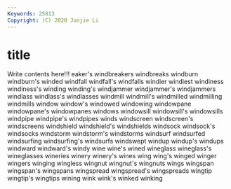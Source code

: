 ```yaml
---
Keywords: 25813
Copyright: (C) 2020 Junjie Li
---
```


# title

Write contents here!!!
eaker's 
windbreakers 
windbreaks
windburn 
windburn's 
winded 
windfall 
windfall's 
windfalls 
windier 
windiest 
windiness 
windiness's
winding 
winding's 
windjammer 
windjammer's 
windjammers 
windlass 
windlass's 
windlasses 
windmill 
windmill's
windmilled 
windmilling 
windmills 
window 
window's 
windowed 
windowing 
windowpane 
windowpane's 
windowpanes
windows 
windowsill 
windowsill's 
windowsills 
windpipe 
windpipe's 
windpipes 
winds 
windscreen 
windscreen's
windscreens 
windshield 
windshield's 
windshields 
windsock 
windsock's 
windsocks 
windstorm 
windstorm's 
windstorms
windsurf 
windsurfed 
windsurfing 
windsurfing's 
windsurfs 
windswept 
windup 
windup's 
windups 
windward
windward's 
windy 
wine 
wine's 
wined 
wineglass 
wineglass's 
wineglasses 
wineries 
winery
winery's 
wines 
wing 
wing's 
winged 
winger 
wingers 
winging 
wingless 
wingnut
wingnut's 
wingnuts 
wings 
wingspan 
wingspan's 
wingspans 
wingspread 
wingspread's 
wingspreads 
wingtip
wingtip's 
wingtips 
wining 
wink 
wink's 
winked 
winking 
